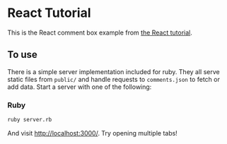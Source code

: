 # React Tutorial

This is the React comment box example from [the React tutorial](http://facebook.github.io/react/docs/tutorial.html).

## To use

There is a simple server implementation included for ruby. They all serve static files from `public/` and handle requests to `comments.json` to fetch or add data. Start a server with one of the following:

### Ruby
```sh
ruby server.rb
```

And visit <http://localhost:3000/>. Try opening multiple tabs!
